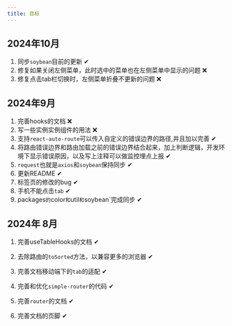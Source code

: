 ```yaml
---
title: 目标
---
```


## 2024年10月

1. 同步`soybean`目前的更新 ✔
2. 修复如果关闭左侧菜单，此时选中的菜单也在左侧菜单中显示的问题 ❌
3. 修复点击tab栏切换时，左侧菜单折叠不更新的问题 ❌


## 2024年9月

1. 完善hooks的文档 ❌
2. 写一些实例实例组件的用法 ❌
3. 支持`react-auto-route`可以传入自定义的错误边界的路径,并且加以完善 ✔
4. 将路由错误边界和路由加载之前的错误边界结合起来，加上判断逻辑，开发环境下显示错误原因，以及写上注释可以做监控埋点上报 ✔
5. `request`也就是`axios`和`soybean`保持同步 ✔
6. 更新README ✔
7. 标签页的修改的bug ✔
8. 手机不能点击`tab` ✔
9. packages`的`color`和`util`和`soybean`完成同步 ✔

## 2024年 8月

1. 完善useTableHooks的文档 ✔

2. 去除路由的`toSorted`方法，以兼容更多的浏览器 ✔

3. 完善文档移动端下的`tab`的适配 ✔

4. 完善和优化`simple-router`的代码 ✔

5. 完善`router`的文档 ✔

6. 完善文档的页脚 ✔
